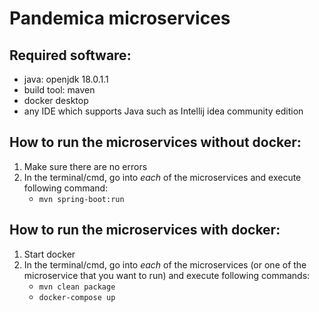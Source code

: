 # Pandemica microservices

## Required software:

* java: openjdk 18.0.1.1
* build tool: maven
* docker desktop
* any IDE which supports Java such as Intellij idea community edition

## How to run the microservices without docker:
1. Make sure there are no errors
2. In the terminal/cmd, go into *each* of the microservices and execute following command:
   * `mvn spring-boot:run`

## How to run the microservices with docker:

1. Start docker
2. In the terminal/cmd, go into *each* of the microservices (or one of the microservice that you want to run) and execute following commands:
    * `mvn clean package`
    * `docker-compose up` 
